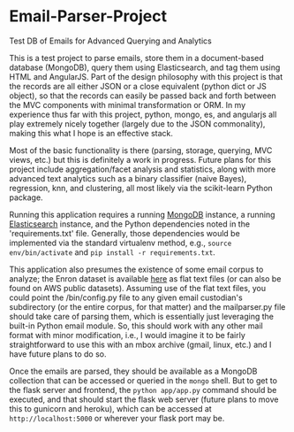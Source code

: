 Email-Parser-Project
====================

Test DB of Emails for Advanced Querying and Analytics

This is a test project to parse emails, store them in a document-based database (MongoDB), query them using Elasticsearch, and tag them using HTML and AngularJS. Part of the design philosophy with this project is that the records are all either JSON or a close equivalent (python dict or JS object), so that the records can easily be passed back and forth between the MVC components with minimal transformation or ORM. In my experience thus far with this project, python, mongo, es, and angularjs all play extremely nicely together (largely due to the JSON commonality), making this what I hope is an effective stack.

Most of the basic functionality is there (parsing, storage, querying, MVC views, etc.) but this is definitely a work in progress. Future plans for this project include aggregation/facet analysis and statistics, along with more advanced text analytics such as a binary classifier (naive Bayes), regression, knn, and clustering, all most likely via the scikit-learn Python package.

Running this application requires a running [MongoDB](http://www.mongodb.org "MongoDB homepage") instance, a running [Elasticsearch](http://elasticsearch.org "Elasticsearch homepage") instance, and the Python dependencies noted in the 'requirements.txt' file. Generally, those dependencies would be implemented via the standard virtualenv method, e.g., `source env/bin/activate` and `pip install -r requirements.txt`.

This application also presumes the existence of some email corpus to analyze; the Enron dataset is available [here](http://www.cs.cmu.edu/~./enron/) as flat text files (or can also be found on AWS public datasets). Assuming use of the flat text files, you could point the /bin/config.py file to any given email custodian's subdirectory (or the entire corpus, for that matter) and the mailparser.py file should take care of parsing them, which is essentially just leveraging the built-in Python email module. So, this should work with any other mail format with minor modification, i.e., I would imagine it to be fairly straightforward to use this with an mbox archive (gmail, linux, etc.) and I have future plans to do so.

Once the emails are parsed, they should be available as a MongoDB collection that can be accessed or queried in the `mongo` shell. But to get to the flask server and frontend, the `python app/app.py` command should be executed, and that should start the flask web server (future plans to move this to gunicorn and heroku), which can be accessed at `http://localhost:5000` or wherever your flask port may be.
